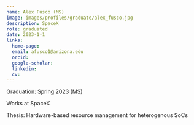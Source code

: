 ```yaml
---
name: Alex Fusco (MS)
image: images/profiles/graduate/alex_fusco.jpg
description: SpaceX
role: graduated
date: 2023-1-1
links:
  home-page: 
  email: afusco1@arizona.edu
  orcid: 
  google-scholar: 
  linkedin: 
  cv: 
---
```


Graduation: Spring 2023 (MS)

Works at SpaceX 

Thesis: Hardware-based resource management for heterogenous SoCs